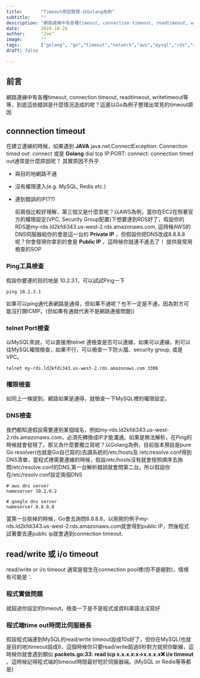 ```yaml
---
title:       "Timeout原因整理-以Golang為例"
subtitle:    ""
description: "網路連線中有各種timeout, connection timeout, readtimeout, writetimeout等等，到底這些錯誤是什麼情況造成的呢？這邊以Go為例子整理出常見的timeout原因"
date:        2019-10-26
author:      "Joe"
image:       ""
tags:        ["golang", "go","timeout","network","aws","mysql","rds","redis"]
draft: false

---
```


## 前言
網路連線中有各種timeout, connection timeout, readtimeout, writetimeout等等，到底這些錯誤是什麼情況造成的呢？這邊以Go為例子整理出常見的timeout原因

## connnection timeout
在建立連線的時候，如果遇到 **JAVA** java.net.ConnectException: Connection timed out: connect 或是 **Golang** dial tcp IP:PORT: connect: connection timed out通常是什麼原因呢？ 其實原因不外乎
* 與目的地網路不通
* 沒有權限連入(e.g. MySQL, Redis etc.)
* 連到錯誤的IP(??)
  
  前兩個比較好理解，第三個又是什麼意呢？以AWS為例，當你在EC2在照著官方的權限設定(VPC, Security Group配置)下想要連到RDS好了，假設你的RDS是my-rds.ld2kfdi343.us-west-2.rds.amazonaws.com, 這時候AWS的DNS伺服器給你的會是這一台的 **Private IP** ，但假設你把DNS改成8.8.8.8呢？你會發現你拿到的會是 **Public IP** ，這時候你就連不進去了！ 提供我常用檢查的SOP

### Ping工具檢查
假設你要連的目的地是 10.2.3.1，可以試試Ping一下
```shell
ping 10.2.3.1
```
如果可以ping通代表網路是通得，但如果不通呢？也不一定是不通，因為對方可能沒打開ICMP。(但如果有通就代表不是網路連接問題))
### telnet Port檢查
以MySQL來說，可以直接用telnet 連檢查是否可以連線，如果可以連線，則可以往MySQL權限檢查，如果不行，可以檢查一下防火牆、security group, 或是VPC。

```
telnet my-rds.ld2kfdi343.us-west-2.rds.amazonaws.com 3306
```
### 權限檢查
如同上一條提到，網路如果是通得，就檢查一下MySQL裡的權限設定。

### DNS檢查
我們都知道假設需要連到某個域名，例如my-rds.ld2kfdi343.us-west-2.rds.amazonaws.com，必須先轉換成IP才能溝通。如果是無法解析，在Ping的時候就會發現了。那又為什麼要獨立寫呢？以Golang為例，目前版本預設是pure Go resolver(也就是Go自己寫的)去讀系統的/etc/hosts及 /etc/resolve.conf得到DNS清單，當程式裡需要連線的時候，假設/etc/hosts沒有就會按照順序去詢問/etc/resolve.conf的DNS,第一台解析錯誤就會問第二台。所以假設你在/etc/resolv.conf設定兩個DNS <br>
```
# aws dns server
nameserver 10.2.0.2

# google dns server
nameserver 8.8.8.8
```
當第一台掛掉的時候，Go會去詢問8.8.8.8，以剛剛的例子my-rds.ld2kfdi343.us-west-2.rds.amazonaws.com就會得到public IP，然後程式試著要去連public ip就會遇到connection timeout.

## read/write 或 i/o timeout
read/write or i/o timeout 通常是發生在connection pool裡(但不是絕對)，情境有可能是：
### 程式實做問題
  就超過你設定的timeout，檢查一下是不是程式或資料庫語法沒寫好

### 程式端time out時間比伺服器長
  假設程式端連到MySQL的read/write timeout設成10s好了，但你在MySQL(也就是目的地)timeout設成8，這個時候你只要read/write超過8秒對方就把你斷線，這時候你就會遇到類似 **packets.go:33: read tcp x.x.x.x:x->x.x.x.x:x: i/o timeout** 。這時候記得程式端的timeout時間最好短於伺服器端。(MySQL or Redis等等都是)